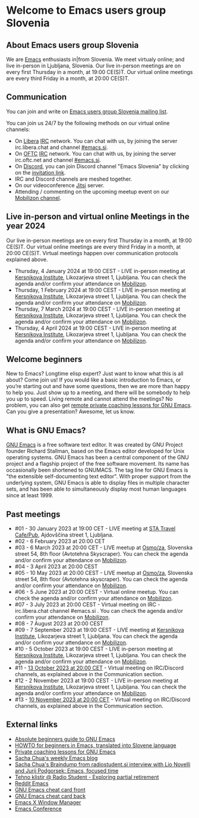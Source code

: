 # Welcome to Emacs users group Slovenia

## About Emacs users group Slovenia
We are [Emacs](https://en.wikipedia.org/wiki/Emacs) enthusiasts in|from Slovenia. We meet virtualy online; and live in-person in Ljubljana, Slovenia. Our live in-person meetings are on every first Thursday in a month, at 19:00 CE(S)T. Our virtual online meetings are every third Friday in a month, at 20:00 CE(S)T.

## Communication
You can join and write on [Emacs users group Slovenia mailing list](https://groups.io/g/emacs).

You can join us 24/7 by the following methods on our virtual online channels:
* On [Libera](https://www.libera.chat) [IRC](https://en.wikipedia.org/wiki/Internet_Relay_Chat) network. You can chat with us, by joining the server irc.libera.chat and channel [#emacs.si](https://web.libera.chat/#emacs.si).
* On [OFTC](https://www.oftc.net) [IRC](https://en.wikipedia.org/wiki/Internet_Relay_Chat) network. You can chat with us, by joining the server irc.oftc.net and channel [#emacs.si](https://webchat.oftc.net).
* On [Discord](https://discord.com), you can join Discord channel "Emacs Slovenia" by clicking on the [invitation link](https://discord.gg/7EQfMQnbsG).
* IRC and Discord channels are meshed together.
* On our videoconference [Jitsi]( https://vidra.radiostudent.si/emacs) server.
* Attending / commenting on the upcoming meetup event on our [Mobilizon channel](https://dogodki.kompot.si/@emacssi).

## Live in-person and virtual online Meetings in the year 2024
Our live in-person meetings are on every first Thursday in a month, at 19:00 CE(S)T. Our virtual online meetings are every third Friday in a month, at 20:00 CE(S)T. Virtual meetings happen over communication protocols explained above.

* Thursday, 4 January 2024 at 19:00 CEST - LIVE in-person meeting at [Kersnikova Institute](https://kersnikova.org/en/about-us/kersnikova/), Likozarjeva street 1, Ljubljana. You can check the agenda and/or confirm your attendance on [Mobilizon](https://dogodki.kompot.si/).
* Thursday, 1 February 2024 at 19:00 CEST - LIVE in-person meeting at [Kersnikova Institute](https://kersnikova.org/en/about-us/kersnikova/), Likozarjeva street 1, Ljubljana. You can check the agenda and/or confirm your attendance on [Mobilizon](https://dogodki.kompot.si/).
* Thursday, 7 March 2024 at 19:00 CEST - LIVE in-person meeting at [Kersnikova Institute](https://kersnikova.org/en/about-us/kersnikova/), Likozarjeva street 1, Ljubljana. You can check the agenda and/or confirm your attendance on [Mobilizon](https://dogodki.kompot.si/).
* Thursday, 4 April 2024 at 19:00 CEST - LIVE in-person meeting at [Kersnikova Institute](https://kersnikova.org/en/about-us/kersnikova/), Likozarjeva street 1, Ljubljana. You can check the agenda and/or confirm your attendance on [Mobilizon](https://dogodki.kompot.si/).

## Welcome beginners
New to Emacs? Longtime elisp expert? Just want to know what this is all about? Come join us! If you would like a basic introduction to Emacs, or you’re starting out and have some questions, then we are more than happy to help you. Just show up to a meeting, and there will be somebody to help you up to speed. Living remote and cannot attend the meetings? No problem, you can also get [remote private coaching lessons for GNU Emacs](https://protesilaos.com/coach/). Can you give a presentation? Awesome, let us know.

## What is GNU Emacs?
[GNU Emacs](https://www.gnu.org/software/emacs/) is a free software text editor. It was created by GNU Project founder Richard Stallman, based on the Emacs editor developed for Unix operating systems. GNU Emacs has been a central component of the GNU project and a flagship project of the free software movement. Its name has occasionally been shortened to GNUMACS. The tag line for GNU Emacs is "the extensible self-documenting text editor". With proper support from the underlying system, GNU Emacs is able to display files in multiple character sets, and has been able to simultaneously display most human languages since at least 1999.

## Past meetings
* #01 - 30 January 2023 at 19:00 CET - LIVE meeting at [STA Travel Cafe/Pub](https://dogodki.kompot.si/events/d8cc520f-e3ba-4408-8852-556e5270bc43), Ajdovščina street 1, Ljubljana. 
* #02 - 6 February 2023 at 20:00 CET
* #03 - 6 March 2023 at 20:00 CET - LIVE meetup at [Osmo/za](https://www.osmoza.si/), Slovenska street 54, 8th floor (Avtotehna Skyscraper). You can check the agenda and/or confirm your attendance on [Mobilizon](https://dogodki.kompot.si/events/c5630087-b9ec-4f48-9bb1-2ba337c1850f).
* #04 - 3 April 2023 at 20:00 CEST
* #05 - 10 May 2023 at 20:00 CEST - LIVE meetup at [Osmo/za](https://www.osmoza.si/), Slovenska street 54, 8th floor (Avtotehna skyscraper). You can check the agenda and/or confirm your attendance on [Mobilizon](https://dogodki.kompot.si/events/c1ecfef6-f7c4-4df2-99ef-4a7fd78c8cd6).
* #06 - 5 June 2023 at 20:00 CEST - Virtual online meetup. You can check the agenda and/or confirm your attendance on [Mobilizon](https://dogodki.kompot.si/events/df42cbda-6c5c-4d03-ae67-ae4a4f3e9398).
* #07 - 3 July 2023 at 20:00 CEST - Virtual meeting on IRC - irc.libera.chat channel #emacs.si . You can check the agenda and/or confirm your attendance on [Mobilizon](https://dogodki.kompot.si/events/5e62fdfd-9401-405d-8c5e-b7b7054dbd4a).
* #08 - 7 August 2023 at 20:00 CEST
* #09 - 7 September 2023 at 19:00 CEST - LIVE meeting at [Kersnikova Institute](https://kersnikova.org/en/about-us/kersnikova/), Likozarjeva street 1, Ljubljana. You can check the agenda and/or confirm your attendance on [Mobilizon](https://dogodki.kompot.si/events/98564dd6-00a6-471d-8cdd-b7eec9aa35f4).
* #10 - 5 October 2023 at 19:00 CEST - LIVE in-person meeting at [Kersnikova Institute](https://kersnikova.org/en/about-us/kersnikova/), Likozarjeva street 1, Ljubljana. You can check the agenda and/or confirm your attendance on [Mobilizon](https://dogodki.kompot.si/events/98564dd6-00a6-471d-8cdd-b7eec9aa35f4).
* #11 - [13 October 2023 at 20:00 CET](https://dogodki.kompot.si/events/eadcf11d-e832-4a70-9587-1cbcbc5b2bb7) - Virtual meeting on IRC/Discord channels, as explained above in the Communication section.
* #12 - 2 November 2023 at 19:00 CEST - LIVE in-person meeting at [Kersnikova Institute](https://kersnikova.org/en/about-us/kersnikova/), Likozarjeva street 1, Ljubljana. You can check the agenda and/or confirm your attendance on [Mobilizon](https://dogodki.kompot.si/events/98564dd6-00a6-471d-8cdd-b7eec9aa35f4).
* #13 - [10 November 2023 at 20:00 CET](https://dogodki.kompot.si/events/e4748f47-63cc-4891-8c11-ce288c3b9f4b) - Virtual meeting on IRC/Discord channels, as explained above in the Communication section.

## External links
* [Absolute beginners guide to GNU Emacs](http://www.jesshamrick.com/2012/09/10/absolute-beginners-guide-to-emacs/)
* [HOWTO for beginners in Emacs, translated into Slovene language](https://www.ibiblio.org/pub/Linux/docs/HOWTO/translations/sl/pdf/Emacs-Beginner-HOWTO-sl.pdf)
* [Private coaching lessons for GNU Emacs](https://protesilaos.com/coach/)
* [Sacha Chua's weekly Emacs blog](https://sachachua.com/blog)
* [Sacha Chua's Braindump from radiostudent.si interview with Lio Novelli and Jurij Podgorsek: Emacs, focused time](https://sachachua.com/blog/2023/12/braindump-from-radiostudent-si-interview-with-lio-novelli-and-jurij-podgorsek-emacs-focused-time/)
* [Tehno klistir @ Radio Student - Exploring partial retirement](https://radiostudent.si/druzba/tehno-klistir/raziskovanje-delne-upokojitve)
* [Reddit Emacs](https://www.reddit.com/r/emacs/)
* [GNU Emacs cheat card front](https://emacs-berlin.org/cheat_card_front.svg)
* [GNU Emacs cheat card back](https://emacs-berlin.org/cheat_card_back.svg)
* [Emacs X Window Manager](https://github.com/ch11ng/exwm)
* [Emacs Conference](https://emacsconf.org/)
